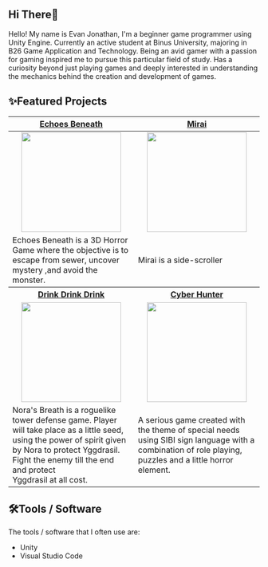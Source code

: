 ## Hi There👋
Hello! My name is Evan Jonathan, I'm a beginner game programmer using Unity Engine. Currently an active student at Binus University, majoring in B26 Game Application and Technology. Being an avid gamer with a passion for gaming inspired me to pursue this particular field of study. Has a curiosity beyond just playing games and deeply interested in understanding the mechanics behind the creation and development of games.

## ✨Featured Projects
<table>
    <tr>
      <th width="500px" align="center"> <a href="https://github.com/Redacted-Studio/HorrorGame">Echoes Beneath</th>
      <th width="500px" align="center"> <a href="https://github.com/Rubick07/IGI_GameJam">Mirai</th>
    </tr>
  <tbody>
  <tr width="500px" align="center">
  <td><img src="https://github.com/user-attachments/assets/ebe82a5e-fe10-429b-9852-f222c433a920" height="200px"></td>
  <td><img src="https://github.com/wahyuwerayana/Side-Scroller/assets/115724777/56f6ff65-2ae2-4eb0-9d27-f047be7e16c7" height="200px"></td>
  </tr>
  
  <tr width="500px">
    <td>Echoes Beneath is a 3D Horror Game where the objective is to escape from sewer, uncover mystery ,and avoid the monster.</td>
    <td>Mirai is a side-scroller</td>
  </tr>
  <tr>
    <th width="500px"> <a href="https://github.com/Rubick07/GameToday">Drink Drink Drink</th>
    <th width="500px"> <a href="https://github.com/Rubick07/Cyber-Hunter">Cyber Hunter</th>
  </tr>
      
  <tr width="500px" align="center">
    <td><img src="https://github.com/user-attachments/assets/b99922c1-fc57-4b6b-9bd3-3f95ce4ec2af" height="200px"></td>
    <td><img src="https://github.com/wahyuwerayana/Forbidden-Dream-Project/assets/115724777/27d1cf97-fc30-4845-9e96-6217327e648b" height="200px"></td>
  </tr>
    
  <tr width="500px">
      <td>Nora's Breath is a roguelike tower defense game. Player will take place as a little seed, using the power of spirit given by Nora to protect Yggdrasil. Fight the enemy till the end and protect Yggdrasil at all cost.</td>
      <td>A serious game created with the theme of special needs using SIBI sign language with a combination of role playing, puzzles and a little horror element.</td>
  </tr>
  </tbody>
</table>

## 🛠️Tools / Software
The tools / software that I often use are:
- Unity
- Visual Studio Code
